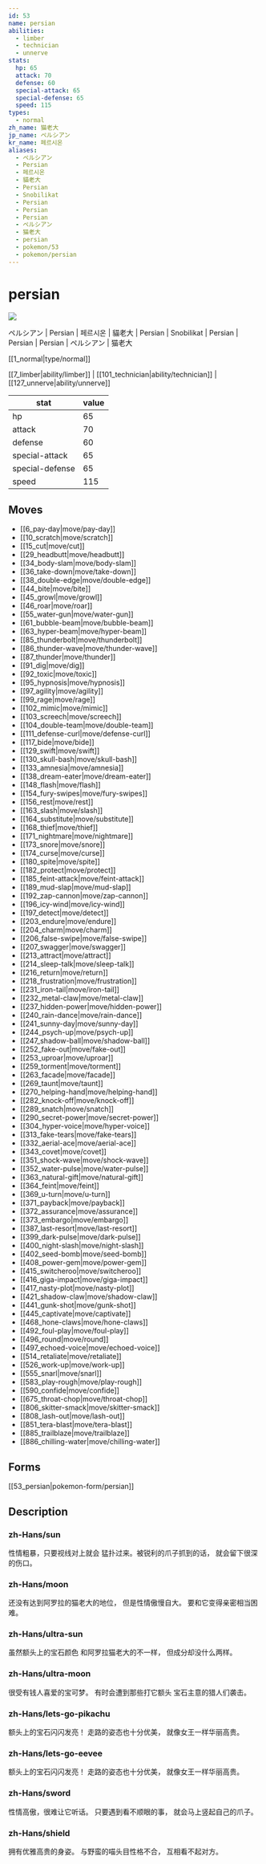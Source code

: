 ```yaml
---
id: 53
name: persian
abilities:
  - limber
  - technician
  - unnerve
stats:
  hp: 65
  attack: 70
  defense: 60
  special-attack: 65
  special-defense: 65
  speed: 115
types:
  - normal
zh_name: 猫老大
jp_name: ペルシアン
kr_name: 페르시온
aliases:
  - ペルシアン
  - Persian
  - 페르시온
  - 貓老大
  - Persian
  - Snobilikat
  - Persian
  - Persian
  - Persian
  - ペルシアン
  - 猫老大
  - persian
  - pokemon/53
  - pokemon/persian
---
```

# persian

![](https://raw.githubusercontent.com/PokeAPI/sprites/master/sprites/pokemon/53.png)

ペルシアン | Persian | 페르시온 | 貓老大 | Persian | Snobilikat | Persian | Persian | Persian | ペルシアン | 猫老大

[[1_normal|type/normal]]

[[7_limber|ability/limber]] | [[101_technician|ability/technician]] | [[127_unnerve|ability/unnerve]]

|stat|value|
|---|---|
|hp|65|
|attack|70|
|defense|60|
|special-attack|65|
|special-defense|65|
|speed|115|


## Moves

- [[6_pay-day|move/pay-day]]
- [[10_scratch|move/scratch]]
- [[15_cut|move/cut]]
- [[29_headbutt|move/headbutt]]
- [[34_body-slam|move/body-slam]]
- [[36_take-down|move/take-down]]
- [[38_double-edge|move/double-edge]]
- [[44_bite|move/bite]]
- [[45_growl|move/growl]]
- [[46_roar|move/roar]]
- [[55_water-gun|move/water-gun]]
- [[61_bubble-beam|move/bubble-beam]]
- [[63_hyper-beam|move/hyper-beam]]
- [[85_thunderbolt|move/thunderbolt]]
- [[86_thunder-wave|move/thunder-wave]]
- [[87_thunder|move/thunder]]
- [[91_dig|move/dig]]
- [[92_toxic|move/toxic]]
- [[95_hypnosis|move/hypnosis]]
- [[97_agility|move/agility]]
- [[99_rage|move/rage]]
- [[102_mimic|move/mimic]]
- [[103_screech|move/screech]]
- [[104_double-team|move/double-team]]
- [[111_defense-curl|move/defense-curl]]
- [[117_bide|move/bide]]
- [[129_swift|move/swift]]
- [[130_skull-bash|move/skull-bash]]
- [[133_amnesia|move/amnesia]]
- [[138_dream-eater|move/dream-eater]]
- [[148_flash|move/flash]]
- [[154_fury-swipes|move/fury-swipes]]
- [[156_rest|move/rest]]
- [[163_slash|move/slash]]
- [[164_substitute|move/substitute]]
- [[168_thief|move/thief]]
- [[171_nightmare|move/nightmare]]
- [[173_snore|move/snore]]
- [[174_curse|move/curse]]
- [[180_spite|move/spite]]
- [[182_protect|move/protect]]
- [[185_feint-attack|move/feint-attack]]
- [[189_mud-slap|move/mud-slap]]
- [[192_zap-cannon|move/zap-cannon]]
- [[196_icy-wind|move/icy-wind]]
- [[197_detect|move/detect]]
- [[203_endure|move/endure]]
- [[204_charm|move/charm]]
- [[206_false-swipe|move/false-swipe]]
- [[207_swagger|move/swagger]]
- [[213_attract|move/attract]]
- [[214_sleep-talk|move/sleep-talk]]
- [[216_return|move/return]]
- [[218_frustration|move/frustration]]
- [[231_iron-tail|move/iron-tail]]
- [[232_metal-claw|move/metal-claw]]
- [[237_hidden-power|move/hidden-power]]
- [[240_rain-dance|move/rain-dance]]
- [[241_sunny-day|move/sunny-day]]
- [[244_psych-up|move/psych-up]]
- [[247_shadow-ball|move/shadow-ball]]
- [[252_fake-out|move/fake-out]]
- [[253_uproar|move/uproar]]
- [[259_torment|move/torment]]
- [[263_facade|move/facade]]
- [[269_taunt|move/taunt]]
- [[270_helping-hand|move/helping-hand]]
- [[282_knock-off|move/knock-off]]
- [[289_snatch|move/snatch]]
- [[290_secret-power|move/secret-power]]
- [[304_hyper-voice|move/hyper-voice]]
- [[313_fake-tears|move/fake-tears]]
- [[332_aerial-ace|move/aerial-ace]]
- [[343_covet|move/covet]]
- [[351_shock-wave|move/shock-wave]]
- [[352_water-pulse|move/water-pulse]]
- [[363_natural-gift|move/natural-gift]]
- [[364_feint|move/feint]]
- [[369_u-turn|move/u-turn]]
- [[371_payback|move/payback]]
- [[372_assurance|move/assurance]]
- [[373_embargo|move/embargo]]
- [[387_last-resort|move/last-resort]]
- [[399_dark-pulse|move/dark-pulse]]
- [[400_night-slash|move/night-slash]]
- [[402_seed-bomb|move/seed-bomb]]
- [[408_power-gem|move/power-gem]]
- [[415_switcheroo|move/switcheroo]]
- [[416_giga-impact|move/giga-impact]]
- [[417_nasty-plot|move/nasty-plot]]
- [[421_shadow-claw|move/shadow-claw]]
- [[441_gunk-shot|move/gunk-shot]]
- [[445_captivate|move/captivate]]
- [[468_hone-claws|move/hone-claws]]
- [[492_foul-play|move/foul-play]]
- [[496_round|move/round]]
- [[497_echoed-voice|move/echoed-voice]]
- [[514_retaliate|move/retaliate]]
- [[526_work-up|move/work-up]]
- [[555_snarl|move/snarl]]
- [[583_play-rough|move/play-rough]]
- [[590_confide|move/confide]]
- [[675_throat-chop|move/throat-chop]]
- [[806_skitter-smack|move/skitter-smack]]
- [[808_lash-out|move/lash-out]]
- [[851_tera-blast|move/tera-blast]]
- [[885_trailblaze|move/trailblaze]]
- [[886_chilling-water|move/chilling-water]]

## Forms



[[53_persian|pokemon-form/persian]]

## Description

### zh-Hans/sun

性情粗暴，只要视线对上就会
猛扑过来。被锐利的爪子抓到的话，
就会留下很深的伤口。

### zh-Hans/moon

还没有达到阿罗拉的猫老大的地位，
但是性情傲慢自大。
要和它变得亲密相当困难。

### zh-Hans/ultra-sun

虽然额头上的宝石颜色
和阿罗拉猫老大的不一样，
但成分却没什么两样。

### zh-Hans/ultra-moon

很受有钱人喜爱的宝可梦。
有时会遭到那些打它额头
宝石主意的猎人们袭击。

### zh-Hans/lets-go-pikachu

额头上的宝石闪闪发亮！
走路的姿态也十分优美，
就像女王一样华丽高贵。

### zh-Hans/lets-go-eevee

额头上的宝石闪闪发亮！
走路的姿态也十分优美，
就像女王一样华丽高贵。

### zh-Hans/sword

性情高傲，很难让它听话。
只要遇到看不顺眼的事，
就会马上竖起自己的爪子。

### zh-Hans/shield

拥有优雅高贵的身姿。
与野蛮的喵头目性格不合，
互相看不起对方。

